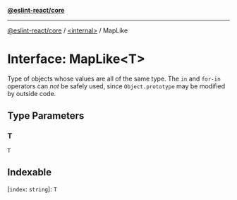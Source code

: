 [**@eslint-react/core**](../../README.md)

***

[@eslint-react/core](../../README.md) / [\<internal\>](../README.md) / MapLike

# Interface: MapLike\<T\>

Type of objects whose values are all of the same type.
The `in` and `for-in` operators can *not* be safely used,
since `Object.prototype` may be modified by outside code.

## Type Parameters

### T

`T`

## Indexable

\[`index`: `string`\]: `T`
